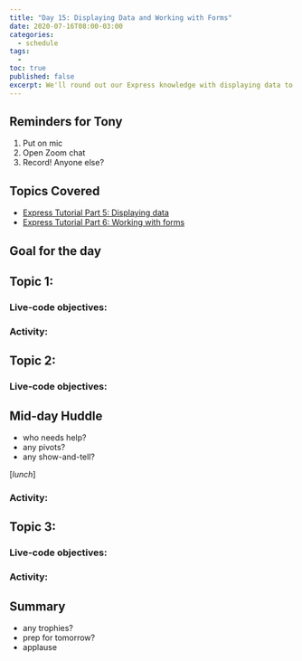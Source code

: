 ```yaml
---
title: "Day 15: Displaying Data and Working with Forms"
date: 2020-07-16T08:00-03:00
categories:
  - schedule
tags:
  - 
toc: true
published: false
excerpt: We'll round out our Express knowledge with displaying data to the user and working with forms. 
---
```

## Reminders for Tony
1. Put on mic
2. Open Zoom chat
3. Record! Anyone else?

## Topics Covered
- [Express Tutorial Part 5: Displaying data](https://developer.mozilla.org/en-US/docs/Learn/Server-side/Express_Nodejs/Displaying_data)
- [Express Tutorial Part 6: Working with forms](https://developer.mozilla.org/en-US/docs/Learn/Server-side/Express_Nodejs/forms)

## Goal for the day


## Topic 1:

### Live-code objectives:

### Activity: 

## Topic 2: 

### Live-code objectives:

## Mid-day Huddle
- who needs help?
- any pivots?
- any show-and-tell?

[*lunch*]

### Activity: 

## Topic 3:

### Live-code objectives:

### Activity: 

## Summary
- any trophies?
- prep for tomorrow?
- applause
